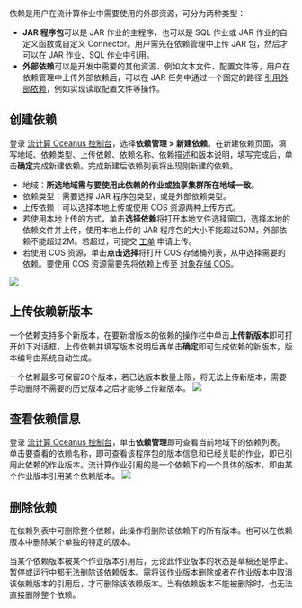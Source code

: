 依赖是用户在流计算作业中需要使用的外部资源，可分为两种类型：
- **JAR 程序包**可以是 JAR 作业的主程序，也可以是 SQL 作业或 JAR 作业的自定义函数或自定义 Connector。用户需先在依赖管理中上传 JAR 包，然后才可以在 JAR 作业、SQL 作业中引用。
- **外部依赖**可以是开发中需要的其他资源、例如文本文件、配置文件等，用户在依赖管理中上传外部依赖后，可以在 JAR 任务中通过一个固定的路径 [引用外部依赖](https://cloud.tencent.com/document/product/849/49805)，例如实现读取配置文件等操作。

## 创建依赖
登录 [流计算 Oceanus 控制台](https://console.cloud.tencent.com/oceanus)，选择**依赖管理 > 新建依赖**。在新建依赖页面，填写地域、依赖类型、上传依赖、依赖名称、依赖描述和版本说明，填写完成后，单击**确定**完成新建依赖。完成新建后依赖列表将出现刚新建的依赖。

- 地域：**所选地域需与要使用此依赖的作业或独享集群所在地域一致**。
- 依赖类型：需要选择 JAR 程序包类型，或是外部依赖类型。
- 上传依赖：可以选择本地上传或使用 COS 资源两种上传方式。
 - 若使用本地上传的方式，单击**选择依赖**将打开本地文件选择窗口，选择本地的依赖文件并上传，使用本地上传的 JAR 程序包的大小不能超过50M，外部依赖不能超过2M。若超过，可提交 [工单](https://console.cloud.tencent.com/workorder/category) 申请上传。
 - 若使用 COS 资源，单击**点击选择**将打开 COS 存储桶列表，从中选择需要的依赖。要使用 COS 资源需要先将依赖上传至 [对象存储 COS](https://console.cloud.tencent.com/cos5)。

![](https://main.qcloudimg.com/raw/e2a895c3d7a5f8470bd2be22ed58596e.png)

## 上传依赖新版本
一个依赖支持多个新版本，在要新增版本的依赖的操作栏中单击**上传新版本**即可打开如下对话框，上传依赖并填写版本说明后再单击**确定**即可生成依赖的新版本，版本编号由系统自动生成。

一个依赖最多可保留20个版本，若已达版本数量上限，将无法上传新版本，需要手动删除不需要的历史版本之后才能够上传新版本。
![](https://main.qcloudimg.com/raw/2a06348cd64e6d67181b840d70ac8ac2.png)

## 查看依赖信息
登录 [流计算 Oceanus 控制台](https://console.cloud.tencent.com/oceanus)，单击**依赖管理**即可查看当前地域下的依赖列表。单击要查看的依赖名称，即可查看该程序包的版本信息和已经关联的作业，即已引用此依赖的作业版本。流计算作业引用的是一个依赖下的一个具体的版本，即由某个作业版本引用某个依赖版本。
![](https://main.qcloudimg.com/raw/f1183112d5b9583bcacc0e85d6c321e7.png)

## 删除依赖
在依赖列表中可删除整个依赖，此操作将删除该依赖下的所有版本。也可以在依赖版本中删除某个单独的特定的版本。

当某个依赖版本被某个作业版本引用后，无论此作业版本的状态是草稿还是停止、暂停或运行中都无法删除该依赖版本。需将该作业版本删除或者在作业版本中取消该依赖版本的引用后，才可删除该依赖版本。当有依赖版本不能被删除时，也无法直接删除整个依赖。
